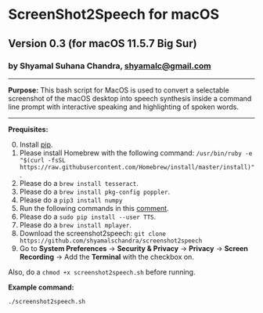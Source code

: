 # ScreenShot2Speech for macOS
## Version 0.3 (for macOS 11.5.7 Big Sur)
### by Shyamal Suhana Chandra, shyamalc@gmail.com

-----------

**Purpose:** This bash script for MacOS is used to convert a selectable screenshot of the macOS desktop into speech synthesis inside a command line prompt with interactive speaking and highlighting of spoken words.

-----------


**Prequisites:** 

0. Install [pip](https://pip.pypa.io/en/stable/installation/).
1. Please install Homebrew with the following command: `/usr/bin/ruby -e "$(curl -fsSL https://raw.githubusercontent.com/Homebrew/install/master/install)"`.
2. Please do a `brew install tesseract`.
3. Please do a `brew install pkg-config poppler`.
4. Please do a `pip3 install numpy`
5. Run the following commands in this [comment](https://github.com/mozilla/TTS/issues/726#issuecomment-913570903).
6. Please do a `sudo pip install --user TTS`.
7. Please do a `brew install mplayer`.
8. Download the screenshot2speech: `git clone https://github.com/shyamalschandra/screenshot2speech`
9. Go to **System Preferences** -> **Security & Privacy** -> **Privacy** -> **Screen Recording** -> Add the **Terminal** with the checkbox on.

Also, do a `chmod +x screenshot2speech.sh` before running.

**Example command:**

`./screenshot2speech.sh`
